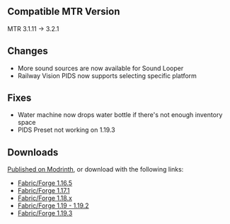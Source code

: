 ## Compatible MTR Version
MTR 3.1.11 -> 3.2.1

## Changes
* More sound sources are now available for Sound Looper
* Railway Vision PIDS now supports selecting specific platform

## Fixes
* Water machine now drops water bottle if there's not enough inventory space
* PIDS Preset not working on 1.19.3

## Downloads
[Published on Modrinth](https://modrinth.com/mod/jcm/versions), or download with the following links:

- [Fabric/Forge 1.16.5](https://joban.org/JCM/1.1.9/Joban-Client-Mod-1.16.5-1.1.9.jar)
- [Fabric/Forge 1.17.1](https://joban.org/JCM/1.1.9/Joban-Client-Mod-1.17.1-1.1.9.jar)
- [Fabric/Forge 1.18.x](https://joban.org/JCM/1.1.9/Joban-Client-Mod-1.18.2-1.1.9.jar)
- [Fabric/Forge 1.19 - 1.19.2](https://joban.org/JCM/1.1.9/Joban-Client-Mod-1.19.2-1.1.9.jar)
- [Fabric/Forge 1.19.3](https://joban.org/JCM/1.1.9/Joban-Client-Mod-1.19.3-1.1.9.jar)